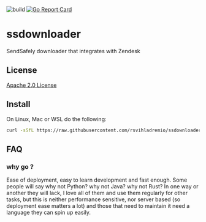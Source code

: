 ![build](https://github.com/rsvihladremio/ssdownloader/actions/workflows/checkin.yml/badge.svg)
[![Go Report Card](https://goreportcard.com/badge/github.com/rsvihladremio/ssdownloader)](https://goreportcard.com/report/github.com/rsvihladremio/ssdownloader)

# ssdownloader

SendSafely downloader that integrates with Zendesk

## License

[Apache 2.0 License](https://www.apache.org/licenses/LICENSE-2.0.html)

## Install

On Linux, Mac or WSL do the following:

```sh
curl -sSfL https://raw.githubusercontent.com/rsvihladremio/ssdownloader/main/script/install | sh 
```

## FAQ

### why go ?

Ease of deployment, easy to learn development and fast enough. Some people will say why not Python? why not Java? why not Rust?  In one way or another they will lack, I love all of them and use them regularly for other tasks, but this is neither performance sensitive, nor server based (so deployment ease matters a lot) and those that need to maintain it need a language they can spin up easily.
